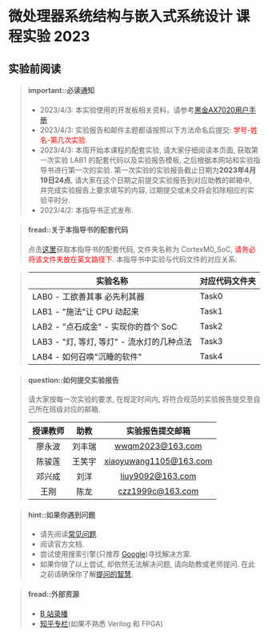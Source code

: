# 微处理器系统结构与嵌入式系统设计 课程实验 2023

## 实验前阅读

> #### important::必读通知
>
> - 2023/4/3: 本实验使用的开发板相关资料，请参考[黑金AX7020用户手册](https://www.alinx.com/public/upload/file/AX7020_UG.pdf)
> - 2023/4/3: 实验报告和邮件主题都请按照以下方法命名后提交:  <font color="red">学号-姓名-第几次实验</font>.
> - 2023/4/3: 本周开始本课程的配套实验, 请大家仔细阅读本页面, 获取第一次实验 LAB1 的配套代码以及实验报告模板, 之后根据本网站和实验指导书进行第一次的实验. 第一次实验的实验报告截止日期为**2023年4月19日24点**, 请大家在这个日期之前提交实验报告到对应助教的邮箱中, 并完成实验报告上要求填写的内容, 过期提交或未交将会扣除相应的实验平时分.
> - 2023/4/2: 本指导书正式发布.

<!-- -->

> #### fread::关于本指导书的配套代码
> 点击[这里](https://github.com/WQofUESTC/CortexM0_SoC)获取本指导书的配套代码, 文件夹名称为 CortexM0_SoC, <font color="red">请务必将该文件夹放在英文路径下</font>.
> 本指导书中实验与代码文件的对应关系:

> | 实验名称 | 对应代码文件夹 |
> | ---- | ---- |
> | LAB0 - 工欲善其事 必先利其器 | Task0 |
> | LAB1 - "施法"让 CPU 动起来 | Task1 |
> | LAB2 - "点石成金" - 实现你的首个 SoC | Task2 |
> | LAB3 - "灯, 等灯, 等灯" - 流水灯的几种点法 | Task3 |
> | LAB4 - 如何召唤"沉睡的软件" | Task4 |


<!-- -->
> #### question::如何提交实验报告
>
> 请大家按每一次实验的要求, 在规定时间内, 将符合规范的实验报告提交至自己所在班级对应的邮箱.
>
> | 授课教师 | 助教 | 实验报告提交邮箱 |
> |  :-:  | :-:  | :-:  |
> | 廖永波  | 刘丰瑞 | wwqm2023@163.com |
> | 陈骏莲  | 王笑宇 | xiaoyuwang1105@163.com |
> | 邓兴成  | 刘洋 | liuy9092@163.com |
> | 王刚 | 陈龙 | czz1999c@163.com |
>

<!-- -->
> #### hint::如果你遇到问题
>
> - 请先阅读[常见问题](faq/introduction.md).
> - 阅读官方文档.
> - 尝试使用搜索引擎(只推荐 [Google](https://google.com))寻找解决方案.
> - 如果你做了以上尝试, 却依然无法解决问题, 请向助教或老师提问. 在此之前请确保你了解[提问的智慧](https://github.com/ryanhanwu/How-To-Ask-Questions-The-Smart-Way/blob/main/README-zh_CN.md).

<!-- -->
> #### fread::外部资源
> 
> - [B 站录播](https://www.bilibili.com/video/BV1Wf4y1W7gd?spm_id_from=333.999.0.0)
> - [知乎专栏](https://www.zhihu.com/column/conquest-on-chip)(如果不熟悉 Verilog 和 FPGA)
>

